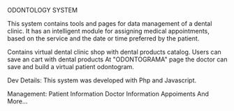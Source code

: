 ODONTOLOGY SYSTEM

This system contains tools and pages for data management of a dental clinic.
It has an intelligent module for assigning medical appointments, based on the service and the date or time preferred by the patient.

Contains virtual dental clinic shop with dental products catalog. Users can save an cart with dental products
At "ODONTOGRAMA" page the doctor can save and build a virtual patient odontogram. 

Dev Details:
This system was developed with Php and Javascript.

Management:
Patient Information
Doctor Information
Appoiments
And More...
